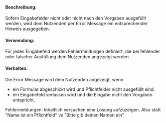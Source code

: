 #### Beschreibung:
Sofern Eingabefelder nicht oder nicht nach den Vorgaben ausgefüllt werden, wird dem Nutzenden per Error Message ein entsprechender Hinweis ausgegeben.

#### Verwendung:
Für jedes Eingabefeld werden Fehlermeldungen definiert, die bei fehlender oder falscher Ausfüllung dem Nutzenden angezeigt werden.

#### Verhalten:
Die Error Message wird dem Nutzenden angezeigt, wenn
- ein Formular abgeschickt wird und Pflichtfelder nicht ausgefüllt sind.
- ein Eingabefeld verlassen wird und die Eingabe nicht den Vorgaben entspricht.

Fehlermeldungen: Inhaltlich versuchen eine Lösung aufzuzeigen.
Also statt "Name ist ein Pflichtfeld" vs "Bitte gib deinen Namen ein"
